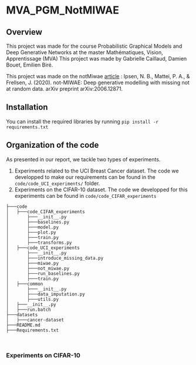 # MVA_PGM_NotMIWAE

## Overview

This project was made for the course Probabilistic Graphical Models and Deep Generative Networks at the master Mathématiques, Vision, Apprentissage (MVA)
This project was made by Gabrielle Caillaud, Damien Bouet, Emilien Biré.

This project was made on the notMiwae [article](https://arxiv.org/abs/2006.12871) : Ipsen, N. B., Mattei, P. A., & Frellsen, J. (2020). not-MIWAE: Deep generative modelling with missing not at random data. arXiv preprint arXiv:2006.12871.

## Installation

You can install the required libraries by running ``pip install -r requirements.txt``

## Organization of the code

As presented in our report, we tackle two types of experiments.
1. Experiments related to the UCI Breast Cancer dataset. The code we developped to make our requirements can be found in the `code/code_UCI_experiments/` folder.
2. Experiments on the CIFAR-10 dataset. The code we developped for this experiments can be found in `code/code_CIFAR_experiments`

```
├───code
│   ├───code_CIFAR_experiments
│       ├───__init__.py
│       ├───baselines.py
│       ├───model.py
│       ├───plot.py
│       ├───train.py
│       ├───transforms.py        
│   ├───code_UCI_experiments
│       ├───__init__.py 
│       ├───introduce_missing_data.py 
│       ├───miwae.py 
│       ├───not_miwae.py 
│       ├───run_baselines.py 
│       ├───train.py 
│   ├───common
│       ├───__init__.py
│       ├───data_imputation.py
│       ├───utils.py
│   ├───__init__.py
│   ├───run.batch
├───datasets
│   ├───cancer-dataset
├───README.md
├───Requirements.txt



```
### Experiments on CIFAR-10



